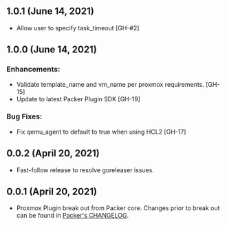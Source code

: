 
## 1.0.1 (June 14, 2021)

* Allow user to specify task_timeout [GH-#2]

## 1.0.0 (June 14, 2021)

### Enhancements:

* Validate template_name and vm_name per proxmox requirements. [GH-15]
* Update to latest Packer Plugin SDK [GH-19]

### Bug Fixes:

*  Fix qemu_agent to default to true when using HCL2 [GH-17]

## 0.0.2 (April 20, 2021)

* Fast-follow release to resolve goreleaser issues.

## 0.0.1 (April 20, 2021)

* Proxmox Plugin break out from Packer core. Changes prior to break out can be found in [Packer's CHANGELOG](https://github.com/hashicorp/packer/blob/master/CHANGELOG.md).